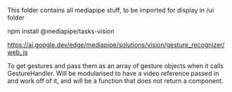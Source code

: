 This folder contains all mediapipe stuff, to be imported for display in /ui folder

npm install @mediapipe/tasks-vision

https://ai.google.dev/edge/mediapipe/solutions/vision/gesture_recognizer/web_js

To get gestures and pass them as an array of gesture objects when it calls GestureHandler.
Will be modularised to have a video reference passed in and work off of it, and will be a function that does not return a component.